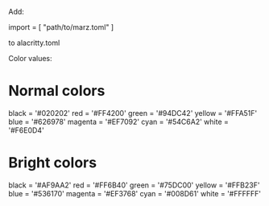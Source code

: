 Add:

import = [
"path/to/marz.toml"
]

to alacritty.toml

Color values:



# Normal colors
black   = '#020202'
red     = '#FF4200'
green   = '#94DC42'
yellow  = '#FFA51F'
blue    = '#626978'
magenta = '#EF7092'
cyan    = '#54C6A2'
white   = '#F6E0D4'

# Bright colors
black   = '#AF9AA2'
red     = '#FF6B40'
green   = '#75DC00'
yellow  = '#FFB23F'
blue    = '#536170'
magenta = '#EF3768'
cyan    = '#008D61'
white   = '#FFFFFF'
